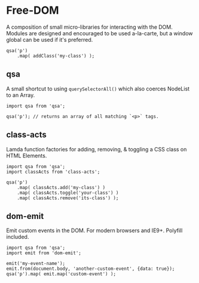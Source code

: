 # Free-DOM

A composition of small micro-libraries for interacting with the DOM. Modules are designed and encouraged to be used a-la-carte, but a window global can be used if it's preferred.


	qsa('p')
		.map( addClass('my-class') );


## qsa

A small shortcut to using `querySelectorAll()` which also coerces NodeList to an Array.

	import qsa from 'qsa';

	qsa('p'); // returns an array of all matching `<p>` tags.



## class-acts

Lamda function factories for adding, removing, & toggling a CSS class on HTML Elements.

	import qsa from 'qsa';
	import classActs from 'class-acts';

	qsa('p')
		.map( classActs.add('my-class') )
		.map( classActs.toggle('your-class') )
		.map( classActs.remove('its-class') );


## dom-emit

Emit custom events in the DOM. For modern browsers and IE9+. Polyfill included.

	import qsa from 'qsa';
	import emit from 'dom-emit';

	emit('my-event-name');
	emit.from(document.body, 'another-custom-event', {data: true});
	qsa('p').map( emit.map('custom-event') );



